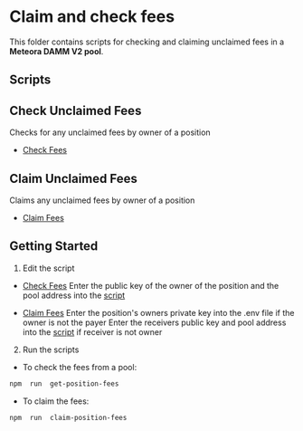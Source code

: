 # Claim and check fees


This folder contains scripts for checking and claiming unclaimed fees in a **Meteora DAMM V2 pool**.

  
## Scripts

## Check Unclaimed Fees

Checks for any unclaimed fees by owner of a position
- [Check Fees](./src/get-lock-fees.ts)
  

## Claim Unclaimed Fees

Claims any unclaimed fees by owner of a position

- [Claim Fees](./src/claim-lock-fees.ts)

  

## Getting Started


1. Edit the script

- [Check Fees](./src/get-position-fees.ts)
Enter the public key of the owner of the position and the pool address into the [script](./src/get-position-fees.ts) 

  
- [Claim Fees](./src/claim-position-fees.ts)
Enter the position's owners private key into the .env file if the owner is not the payer
Enter the receivers public key and pool address into the [script](./src/claim-position-fees.ts) if receiver is not owner

  

2. Run the scripts

- To check the fees from a pool:

```bash
npm  run  get-position-fees
```

- To claim the fees:


```bash
npm  run  claim-position-fees
```